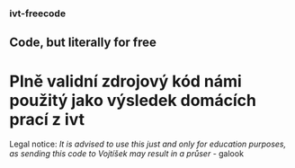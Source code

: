 ### ivt-freecode
## Code, but literally for free
# Plně validní zdrojový kód námi použitý jako výsledek domácích prací z ivt

Legal notice:
    *It is advised to use this just and only for education purposes, as sending this code to Vojtíšek may result in a průser*
        - galook